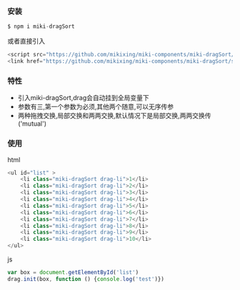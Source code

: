 ### 安装

```javascript
$ npm i miki-dragSort
```

或者直接引入

```javascript
<script src="https://github.com/mikixing/miki-components/miki-dragSort/index.js"></script>
<link href="https://github.com/mikixing/miki-components/miki-dragSort/style.css"/>
```

### 特性

* 引入miki-dragSort,drag会自动挂到全局变量下
* 参数有三,第一个参数为必须,其他两个随意,可以无序传参
* 两种拖拽交换,局部交换和两两交换,默认情况下是局部交换,两两交换传('mutual')

### 使用

html

```javascript
<ul id="list" >
	<li class="miki-dragSort drag-li">1</li>
	<li class="miki-dragSort drag-li">2</li>
	<li class="miki-dragSort drag-li">3</li>
	<li class="miki-dragSort drag-li">4</li>
	<li class="miki-dragSort drag-li">5</li>
	<li class="miki-dragSort drag-li">6</li>
	<li class="miki-dragSort drag-li">7</li>
	<li class="miki-dragSort drag-li">8</li>
	<li class="miki-dragSort drag-li">9</li>
	<li class="miki-dragSort drag-li">10</li>
</ul>
```

js

```javascript
var box = document.getElementById('list')
drag.init(box, function () {console.log('test')})
```

